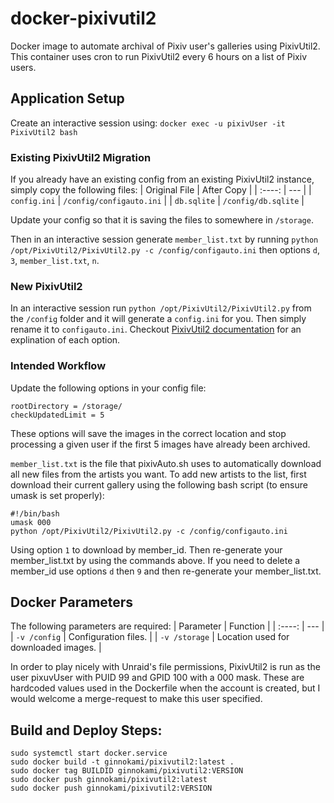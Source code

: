 # docker-pixivutil2
Docker image to automate archival of Pixiv user's galleries using PixivUtil2. This container uses cron to run PixivUtil2 every 6 hours on a list of Pixiv users.

## Application Setup
Create an interactive session using:
```docker exec -u pixivUser -it PixivUtil2 bash```
### Existing PixivUtil2 Migration
If you already have an existing config from an existing PixivUtil2 instance, simply copy the following files:
| Original File | After Copy |
| :----: | --- |
| `config.ini` | `/config/configauto.ini` |
| `db.sqlite` | `/config/db.sqlite` |

Update your config so that it is saving the files to somewhere in `/storage`.

Then in an interactive session generate `member_list.txt` by running `python /opt/PixivUtil2/PixivUtil2.py -c /config/configauto.ini` then options `d`, `3`, `member_list.txt`, `n`.

### New PixivUtil2
In an interactive session run `python /opt/PixivUtil2/PixivUtil2.py` from the `/config` folder and it will generate a `config.ini` for you. Then simply rename it to `configauto.ini`. Checkout [PixivUtil2 documentation](https://github.com/Nandaka/PixivUtil2) for an explination of each option.

### Intended Workflow
Update the following options in your config file:
```
rootDirectory = /storage/
checkUpdatedLimit = 5
```
These options will save the images in the correct location and stop processing a given user if the first 5 images have already been archived.

`member_list.txt` is the file that pixivAuto.sh uses to automatically download all new files from the artists you want. To add new artists to the list, first download their current gallery using the following bash script (to ensure umask is set properly):
```
#!/bin/bash
umask 000
python /opt/PixivUtil2/PixivUtil2.py -c /config/configauto.ini
```
Using option `1` to download by member_id. Then re-generate your member_list.txt by using the commands above. If you need to delete a member_id use options `d` then `9` and then re-generate your member_list.txt.

## Docker Parameters
The following parameters are required:
| Parameter | Function |
| :----: | --- |
| `-v /config` | Configuration files. |
| `-v /storage` | Location used for downloaded images. |

In order to play nicely with Unraid's file permissions, PixivUtil2 is run as the user pixuvUser with PUID 99 and GPID 100 with a 000 mask. These are hardcoded values used in the Dockerfile when the account is created, but I would welcome a merge-request to make this user specified.

## Build and Deploy Steps:
```
sudo systemctl start docker.service
sudo docker build -t ginnokami/pixivutil2:latest .
sudo docker tag BUILDID ginnokami/pixivutil2:VERSION
sudo docker push ginnokami/pixivutil2:latest
sudo docker push ginnokami/pixivutil2:VERSION
```
